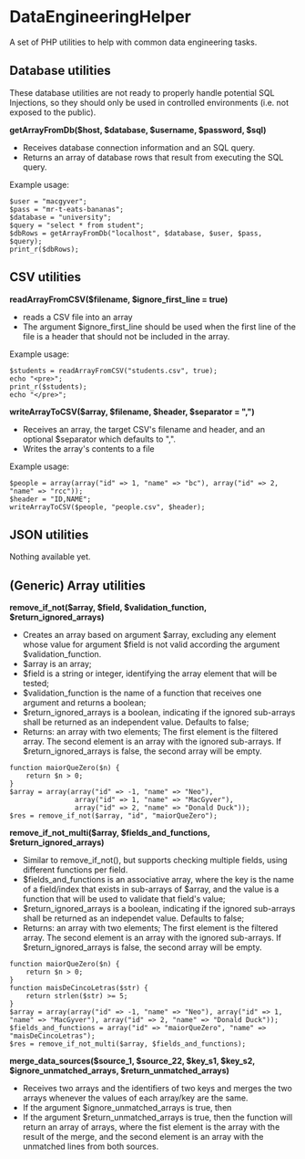 # DataEngineeringHelper

A set of PHP utilities to help with common data engineering tasks.

## Database utilities

These database utilities are not ready to properly handle potential SQL Injections, so they should only be used in controlled environments (i.e. not exposed to the 
public).

**getArrayFromDb($host, $database, $username, $password, $sql)**
- Receives database connection information and an SQL query.
- Returns an array of database rows that result from executing the SQL query.

Example usage:
```
$user = "macgyver";
$pass = "mr-t-eats-bananas";
$database = "university";
$query = "select * from student";
$dbRows = getArrayFromDb("localhost", $database, $user, $pass, $query);
print_r($dbRows);
```

## CSV utilities

**readArrayFromCSV($filename, $ignore_first_line = true)**
- reads a CSV file into an array
- The argument $ignore_first_line should be used when the first line of the file is a header that should not be included in the array.

Example usage:
```
$students = readArrayFromCSV("students.csv", true);
echo "<pre>";
print_r($students);
echo "</pre>";
```

**writeArrayToCSV($array, $filename, $header, $separator = ",")**
- Receives an array, the target CSV's filename and header, and an optional $separator which defaults to ",".
- Writes the array's contents to a file

Example usage:
```
$people = array(array("id" => 1, "name" => "bc"), array("id" => 2, "name" => "rcc"));
$header = "ID,NAME";
writeArrayToCSV($people, "people.csv", $header);
```

## JSON utilities
Nothing available yet.

## (Generic) Array utilities
**remove_if_not($array, $field, $validation_function, $return_ignored_arrays)**
- Creates an array based on argument $array, excluding any element whose value for argument $field is not valid according the argument $validation_function.
- $array is an array;
- $field is a string or integer, identifying the array element that will be tested;
- $validation_function is the name of a function that receives one argument and returns a boolean;
- $return_ignored_arrays is a boolean, indicating if the ignored sub-arrays shall be returned as an independent value. Defaults to false;
- Returns: an array with two elements; The first element is the filtered array. The second element is an array with the ignored sub-arrays. If $return_ignored_arrays
is false, the second array will be empty.

```Example usage:
function maiorQueZero($n) {
	return $n > 0;
}
$array = array(array("id" => -1, "name" => "Neo"), 
				array("id" => 1, "name" => "MacGyver"), 
				array("id" => 2, "name" => "Donald Duck"));
$res = remove_if_not($array, "id", "maiorQueZero");
```

**remove_if_not_multi($array, $fields_and_functions, $return_ignored_arrays)**
- Similar to remove_if_not(), but supports checking multiple fields, using different functions per field.
- $fields_and_functions is an associative array, where the key is the name of a field/index that exists in sub-arrays of $array, and the value is a function that
will be used to validate that field's value;
- $return_ignored_arrays is a boolean, indicating if the ignored sub-arrays shall be returned as an independet value. Defaults to false;
- Returns: an array with two elements; The first element is the filtered array. The second element is an array with the ignored sub-arrays. If $return_ignored_arrays
is false, the second array will be empty.

```Example usage:
function maiorQueZero($n) {
	return $n > 0;
}
function maisDeCincoLetras($str) {
	return strlen($str) >= 5;
}
$array = array(array("id" => -1, "name" => "Neo"), array("id" => 1, "name" => "MacGyver"), array("id" => 2, "name" => "Donald Duck"));
$fields_and_functions = array("id" => "maiorQueZero", "name" => "maisDeCincoLetras");
$res = remove_if_not_multi($array, $fields_and_functions);
```

**merge_data_sources($source_1, $source_22, $key_s1, $key_s2, $ignore_unmatched_arrays, $return_unmatched_arrays)**
- Receives two arrays and the identifiers of two keys and merges the two arrays whenever the values of each array/key are the same.
- If the argument $ignore_unmatched_arrays is true, then 
- If the argument $return_unmatched_arrays is true, then the function will return an array of arrays, where 
the fist element is the array with the result of the merge, and the second element is an array with the unmatched lines from both sources.

